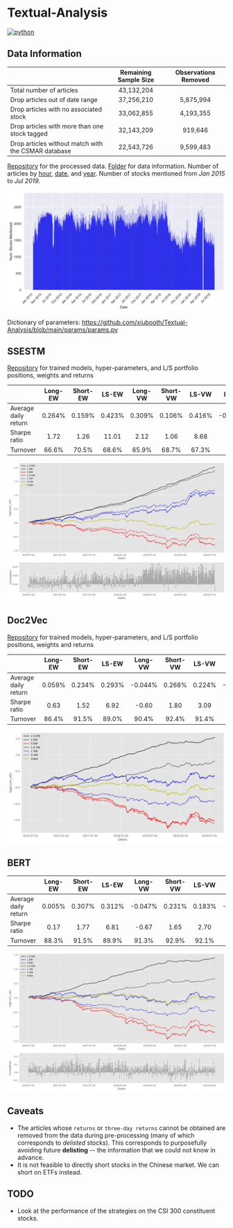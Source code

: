# Textual-Analysis
<p align="left">
    <a href="https://www.python.org/">
        <img src="https://img.shields.io/badge/python-v3-brightgreen.svg"
            alt="python"></a> &nbsp;
</p>

## Data Information
|                                                     | Remaining Sample Size | Observations Removed  |
|-----------------------------------------------------|:---------------------:|:---------------------:|
| Total number of articles                            |      43,132,204       |                       |
| Drop articles out of date range                     |      37,256,210       |       5,875,994       |
| Drop articles with no associated stock              |      33,062,855       |       4,193,355       |
| Drop articles with more than one stock tagged       |      32,143,209       |        919,646        |
| Drop articles without match with the CSMAR database |      22,543,726       |       9,599,483       |

<a href="https://drive.google.com/drive/folders/16GvZWfqZREYVqnP9G2zgB55LAOyJUx-d?usp=sharing" target="_blank">Repository</a> for the processed data. <a href="https://drive.google.com/drive/folders/1E5r_OoTsZrQtrZeA4DpglN0ya3roGDt0?usp=sharing" target="_blank">Folder</a> for data information. Number of articles by <a href="/__resources__/hourly_count.pdf" target="_blank">hour</a>, <a href="__resources__/daily_count.pdf" target="_blank">date</a>, and <a href="__resources__/yearly_count.pdf" target="_blank">year</a>. Number of stocks mentioned from *Jan 2015* to *Jul 2019*. 

![alt text](./__resources__/stock_count.jpg?raw=true "Title")

Dictionary of parameters: https://github.com/xiubooth/Textual-Analysis/blob/main/params/params.py

## SSESTM
<a href="https://drive.google.com/drive/folders/1EJzldxDb6OJwT19V1o_R27hMuDxfb3MI?usp=sharing" target="_blank">Repository</a> for trained models, hyper-parameters, and L/S portfolio positions, weights and returns

|                       | Long-EW  | Short-EW | LS-EW  | Long-VW  | Short-VW  | LS-VW  |  Index  |
|-----------------------|:--------:|:--------:|:------:|:--------:|:---------:|:------:|:-------:|
| Average daily return  |  0.264%  |  0.159%  | 0.423% |  0.309%  |  0.106%   | 0.416% | -0.001% |
| Sharpe ratio          |   1.72   |   1.26   | 11.01  |   2.12   |   1.06    |  8.68  |  0.07   |
| Turnover              |  66.6%   |  70.5%   | 68.6%  |  65.9%   |   68.7%   | 67.3%  |    /    |

![alt text](./__resources__/backtest_ssestm.jpg?raw=true "Title")

[//]: # (#### Sentiment Analysis)

[//]: # (<a href="/__resources__/sentiment.xlsx" target="_blank">Full summary</a> of results for analysis of sentiment charged words.)

[//]: # ()
[//]: # (**Top 10 frequent words:** `涨&#40;0.0619&#41;`, `跌&#40;0.0536&#41;`, `发展&#40;0.0433&#41;`, `胜&#40;0.0241&#41;`, `平安&#40;0.0216&#41;`, `高新&#40;0.0184&#41;`, `建设&#40;0.0177&#41;`, `动力&#40;0.0167&#41;`, `健康&#40;0.0158&#41;`, `创业&#40;0.0135&#41;`)

[//]: # ()
[//]: # (**Bottom 10 sentiment words:** `跌&#40;-0.0536&#41;`, `垃圾&#40;-0.0071&#41;`, `杀&#40;-0.0032&#41;`, `反弹&#40;-0.0027&#41;`, `下跌&#40;-0.0027&#41;`, `差&#40;-0.0017&#41;`, `机会&#40;-0.0016&#41;`, `大跌&#40;-0.0014&#41;`, `问题&#40;-0.0014&#41;`, `受益&#40;-0.0013&#41;`)

[//]: # ()
[//]: # (**Top 10 sentiment words:** `涨&#40;0.0233&#41;`, `发展&#40;0.0109&#41;`, `胜&#40;0.0064&#41;`, `创业&#40;0.0062&#41;`, `建设&#40;0.0060&#41;`, `高新&#40;0.0058&#41;`, `健康&#40;0.0049&#41;`, `幸福&#40;0.0044&#41;`, `创新&#40;0.0036&#41;`, `动力&#40;0.0036&#41;`)

## Doc2Vec
<a href="https://drive.google.com/drive/folders/1E154z82RoUGKTYgvtNx11R7tT6eGfFuq?usp=sharing" target="_blank">Repository</a> for trained models, hyper-parameters, and L/S portfolio positions, weights and returns

|                       | Long-EW  | Short-EW  | LS-EW  | Long-VW  | Short-VW  | LS-VW  |  Index  |
|-----------------------|:--------:|:---------:|:------:|:--------:|:---------:|:------:|:-------:|
| Average daily return  |  0.059%  |  0.234%   | 0.293% | -0.044%  |  0.268%   | 0.224% | -0.001% |
| Sharpe ratio          |   0.63   |   1.52    |  6.92  |  -0.60   |   1.80    |  3.09  |  0.07   |
| Turnover              |  86.4%   |   91.5%   | 89.0%  |  90.4%   |   92.4%   | 91.4%  |    /    |

![alt text](./__resources__/backtest_doc2vec.jpg?raw=true "Title")


## BERT
|                       | Long-EW | Short-EW | LS-EW  | Long-VW  | Short-VW  | LS-VW  |  Index  |
|-----------------------|:-------:|:--------:|:------:|:--------:|:---------:|:------:|:-------:|
| Average daily return  | 0.005%  |  0.307%  | 0.312% | -0.047%  |  0.231%   | 0.183% | -0.001% |
| Sharpe ratio          |  0.17   |   1.77   |  6.81  |  -0.67   |   1.65    |  2.70  |  0.07   |
| Turnover              |  88.3%  |  91.5%   | 89.9%  |  91.3%   |   92.9%   | 92.1%  |    /    |

![alt text](./__resources__/backtest_bert.jpg?raw=true "Title")

## Caveats
- The articles whose `returns` or `three-day returns` cannot be obtained are removed from the data during pre-processing (many of which corresponds to *delisted* stocks). This corresponds to purposefully avoiding future **delisting** -- the information that we could not know in advance.
- It is not feasible to directly short stocks in the Chinese market. We can short on ETFs instead.

[//]: # (- <a href="https://drive.google.com/drive/folders/1DwefHc4P4FTRb9HV3UMXN2Jh4XVNyo-Y?usp=sharing" target="_blank">A simple strategy</a> that counts the occurrence of `涨` and `跌` &#40;which have the highest occurrence and the most positive/negative sentiments&#41;)

## TODO
- Look at the performance of the strategies on the CSI 300 constituent stocks.
